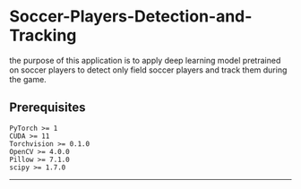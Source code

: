 # Soccer-Players-Detection-and-Tracking
the purpose of this application is to apply deep learning model pretrained on soccer players to detect only field soccer players and track them during the game.

## Prerequisites
```
PyTorch >= 1
CUDA >= 11
Torchvision >= 0.1.0
OpenCV >= 4.0.0
Pillow >= 7.1.0
scipy >= 1.7.0
``` 
<hr>
